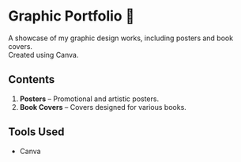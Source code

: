 # Graphic Portfolio 🎨

A showcase of my graphic design works, including posters and book covers.  
Created using Canva.

## Contents

1. **Posters** – Promotional and artistic posters.  
2. **Book Covers** – Covers designed for various books.  

## Tools Used

- Canva
